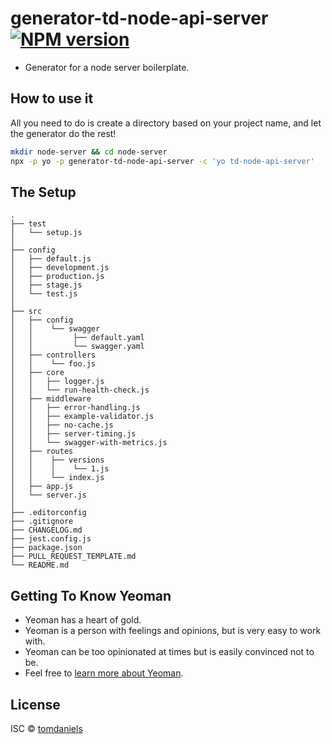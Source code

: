 # generator-td-node-api-server [![NPM version][npm-image]][npm-url]

- Generator for a node server boilerplate.

## How to use it

All you need to do is create a directory based on your project name, and let the generator do the rest!

```bash
mkdir node-server && cd node-server
npx -p yo -p generator-td-node-api-server -c 'yo td-node-api-server'
```

## The Setup

```
.
├── test
│   └── setup.js
│
├── config
│   ├── default.js
│   ├── development.js
│   ├── production.js
│   ├── stage.js
│   └── test.js
│
├── src
│   ├── config
│   │    └── swagger
│   │         ├── default.yaml
│   │         └── swagger.yaml
│   ├── controllers
│   │    └── foo.js
│   ├── core
│   │   ├── logger.js
│   │   └── run-health-check.js
│   ├── middleware
│   │   ├── error-handling.js
│   │   ├── example-validator.js
│   │   ├── no-cache.js
│   │   ├── server-timing.js
│   │   └── swagger-with-metrics.js
│   ├── routes
│   │    ├── versions
│   │    │    └── 1.js
│   │    └── index.js
│   ├── app.js
│   └── server.js
│
├── .editorconfig
├── .gitignore
├── CHANGELOG.md
├── jest.config.js
├── package.json
├── PULL_REQUEST_TEMPLATE.md
└── README.md
```

## Getting To Know Yeoman

 * Yeoman has a heart of gold.
 * Yeoman is a person with feelings and opinions, but is very easy to work with.
 * Yeoman can be too opinionated at times but is easily convinced not to be.
 * Feel free to [learn more about Yeoman](http://yeoman.io/).

## License

ISC © [tomdaniels](https://www.github.com/tomdaniels)


[npm-image]: https://badge.fury.io/js/generator-td-node-api-server.svg
[npm-url]: https://npmjs.org/package/generator-td-node-api-server
